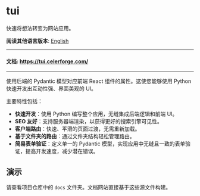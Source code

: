 # tui

快速将想法转变为网站应用。

**阅读其他语言版本**: [English](README.md)

---

#### 文档: https://tui.celerforge.com/

---

使用后端的 Pydantic 模型对应前端 React 组件的属性。这使您能够使用 Python 快速开发出互动性强、界面美观的 UI。

主要特性包括：

- **快速开发**：使用 Python 编写整个应用，无缝集成后端逻辑和前端 UI。
- **SEO 友好**：支持服务器端渲染，以获得更好的搜索引擎可见性。
- **客户端路由**：快速、平滑的页面过渡，无需重新加载。
- **基于文件夹的路由**：通过文件夹结构轻松管理路由。
- **简易表单验证**：定义单一的 Pydantic 模型，实现应用中无缝且一致的表单验证，提高开发速度，减少潜在错误。

## 演示

请查看项目仓库中的 `docs` 文件夹。文档网站直接基于这些源文件构建。
